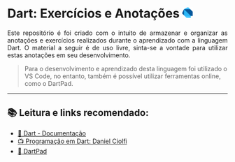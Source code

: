 # Dart: Exercícios e Anotações <a href = "https://dart.dev/"><img src="images\icons\dart.png" width = "24"></img></a>


<p style= "text-align: justify">Este repositório é foi criado com o intuito de armazenar e organizar as anotações e exercícios realizados durante o aprendizado com a linguagem Dart. O material a seguir é de uso livre, sinta-se a vontade para utilizar estas anotações em seu desenvolvimento.</p>

> Para o desenvolvimento e aprendizado desta linguagem foi utilizado o VS Code, no entanto, também é possível utilizar ferramentas online, como o DartPad.
***
## 📚 Leitura e links recomendado:
* [📝 Dart - Documentação](https://dart.dev/guides)
* [📺 Programação em Dart: Daniel Ciolfi](https://www.youtube.com/playlist?list=PLR5GUTqrcwXhVV-jNR38vfAZabkmGGKfO)
* [🎯 DartPad](https://dartpad.dev/)
